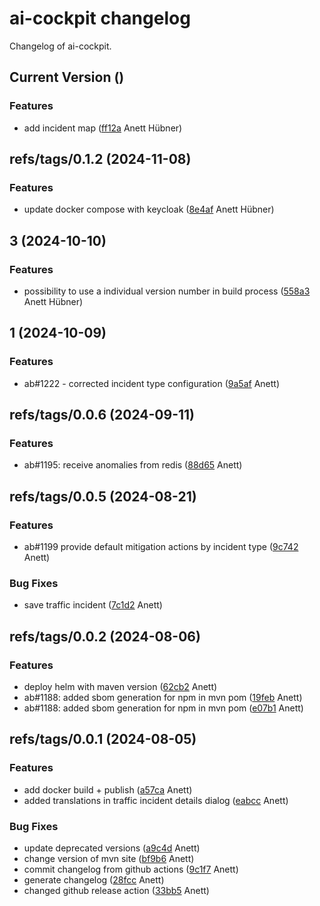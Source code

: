 # ai-cockpit changelog

Changelog of ai-cockpit.

## Current Version ()

### Features

- add incident map ([ff12a](https://github.com/starwit/ai-cockpit/commit/ff12a2150a755f7) Anett Hübner)  

## refs/tags/0.1.2 (2024-11-08)

### Features

- update docker compose with keycloak ([8e4af](https://github.com/starwit/ai-cockpit/commit/8e4af07d2fc6585) Anett Hübner)  

## 3 (2024-10-10)

### Features

- possibility to use a individual version number in build process ([558a3](https://github.com/starwit/ai-cockpit/commit/558a383dfed2628) Anett Hübner)  

## 1 (2024-10-09)

### Features

- ab#1222 - corrected incident type configuration ([9a5af](https://github.com/starwit/ai-cockpit/commit/9a5af2318165989) Anett)  

## refs/tags/0.0.6 (2024-09-11)

### Features

- ab#1195: receive anomalies from redis ([88d65](https://github.com/starwit/ai-cockpit/commit/88d655e9e2c5e6c) Anett)  

## refs/tags/0.0.5 (2024-08-21)

### Features

- ab#1199 provide default mitigation actions by incident type ([9c742](https://github.com/starwit/ai-cockpit/commit/9c7420774b29c7b) Anett)  

### Bug Fixes

- save traffic incident ([7c1d2](https://github.com/starwit/ai-cockpit/commit/7c1d24e13f04f7b) Anett)  

## refs/tags/0.0.2 (2024-08-06)

### Features

- deploy helm with maven version ([62cb2](https://github.com/starwit/ai-cockpit/commit/62cb2d4b6c51a61) Anett)  
- ab#1188: added sbom generation for npm in mvn pom ([19feb](https://github.com/starwit/ai-cockpit/commit/19febd3c5468281) Anett)  
- ab#1188: added sbom generation for npm in mvn pom ([e07b1](https://github.com/starwit/ai-cockpit/commit/e07b1e53790ddd5) Anett)  

## refs/tags/0.0.1 (2024-08-05)

### Features

- add docker build + publish ([a57ca](https://github.com/starwit/ai-cockpit/commit/a57ca4fa8c31b69) Anett)  
- added translations in traffic incident details dialog ([eabcc](https://github.com/starwit/ai-cockpit/commit/eabcc344d0441a1) Anett)  

### Bug Fixes

- update deprecated versions ([a9c4d](https://github.com/starwit/ai-cockpit/commit/a9c4d0039579c21) Anett)  
- change version of mvn site ([bf9b6](https://github.com/starwit/ai-cockpit/commit/bf9b680a2cbdc52) Anett)  
- commit changelog from github actions ([9c1f7](https://github.com/starwit/ai-cockpit/commit/9c1f7ec66affbaf) Anett)  
- generate changelog ([28fcc](https://github.com/starwit/ai-cockpit/commit/28fcccccd70ba1b) Anett)  
- changed github release action ([33bb5](https://github.com/starwit/ai-cockpit/commit/33bb5a2066ccd5d) Anett)  
